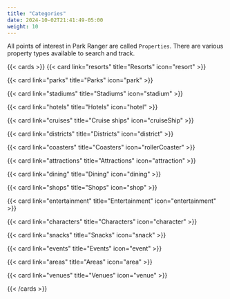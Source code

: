 ```yaml
---
title: "Categories"
date: 2024-10-02T21:41:49-05:00
weight: 10
---
```


All points of interest in Park Ranger are called `Properties`. There are various property types available to search and track.

{{< cards  >}}
  {{< card link="resorts"  title="Resorts" icon="resort" >}}

  {{< card link="parks" title="Parks" icon="park" >}}

  {{< card link="stadiums" title="Stadiums" icon="stadium" >}}

  {{< card link="hotels" title="Hotels" icon="hotel" >}}

  {{< card link="cruises" title="Cruise ships" icon="cruiseShip" >}}

  {{< card link="districts" title="Districts" icon="district" >}}

  {{< card link="coasters" title="Coasters" icon="rollerCoaster" >}}

  {{< card link="attractions" title="Attractions" icon="attraction" >}}

  {{< card link="dining" title="Dining" icon="dining" >}}

  {{< card link="shops" title="Shops" icon="shop" >}}

  {{< card link="entertainment" title="Entertainment" icon="entertainment" >}}

  {{< card link="characters" title="Characters" icon="character" >}}

  {{< card link="snacks" title="Snacks" icon="snack" >}}

  {{< card link="events" title="Events" icon="event" >}}

  {{< card link="areas" title="Areas" icon="area" >}}

  {{< card link="venues" title="Venues" icon="venue" >}}


{{< /cards >}}